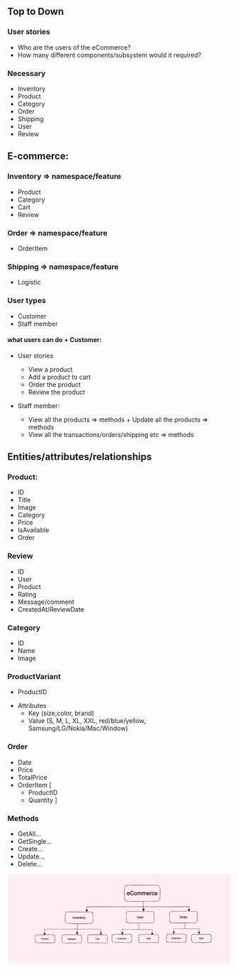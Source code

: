 ## Top to Down

### User stories
- Who are the users of the eCommerce? 
- How many different components/subsystem would it required?

### Necessary
+ Inventory
+ Product
+ Category
+ Order
+ Shipping
+ User
+ Review

## E-commerce:
### Inventory => namespace/feature
+ Product
+ Category
+ Cart
+ Review
### Order => namespace/feature
+ OrderItem

### Shipping => namespace/feature
+ Logistic

### User types
+ Customer
+ Staff member

#### what users can do + Customer:
- User stories
  + View a product
  + Add a product to cart
  + Order the product
  + Review the product

- Staff member:
  + View all the products => methods + Update all the products => methods
  + View all the transactions/orders/shipping etc => methods


## Entities/attributes/relationships
### Product:
+ ID
+ Title
+ Image
+ Category
+ Price
+ IsAvailable
+ Order

### Review
+ ID
+ User
+ Product
+ Rating
+ Message/comment
+ CreatedAt/ReviewDate

### Category
+ ID
+ Name
+ Image
### ProductVariant
+ ProductID
- Attributes
  + Key (size,color, brand)
  + Value (S, M, L, XL, XXL, red/blue/yellow, Samsung/LG/Nokia/Mac/Window)

### Order
+ Date
+ Price
+ TotalPrice
+ OrderItem
[
  + ProductID
  + Quantity
]

### Methods
+ GetAll...
+ GetSingle...
+ Create...
+ Update...
+ Delete...

![Diagram](/img/Diagram.png)